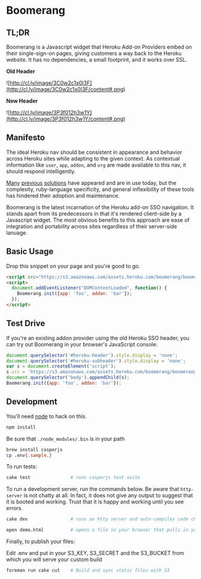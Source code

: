 # Boomerang

## TL;DR

Boomerang is a Javascript widget that Heroku Add-on Providers embed on their
single-sign-on pages, giving customers a way back to the Heroku website.
It has no dependencies, a small footprint, and it works over SSL.

**Old Header**

![http://cl.ly/image/3C0w2c1x0I3F](http://cl.ly/image/3C0w2c1x0I3F/content#.png)

**New Header**

![http://cl.ly/image/3P3f012h3w1Y](http://cl.ly/image/3P3f012h3w1Y/content#.png)

## Manifesto

The ideal Heroku nav should be consistent in appearance and behavior across Heroku sites
while adapting to the given context. As contextual information like `user`, `app`, `addon`, and `org`
are made available to this nav, it should respond intelligently.

[Many](https://github.com/heroku/heroku-nav)
[previous](https://github.com/heroku/fuji)
[solutions](https://github.com/heroku/fuji-sherpa) have appeared and are in use today, but the
complexity, ruby-language specificity, and general inflexibility of these tools has hindered
their adoption and maintenance.

Boomerang is the latest incarnation of the Heroku add-on SSO navigation. It stands apart from its predecessors in that it's rendered client-side by a Javascript widget. The most obvious benefits to this approach are ease of integration and portability across sites regardless of their server-side lanuage.

## Basic Usage

Drop this snippet on your page and you're good to go.

```html
<script src="https://s3.amazonaws.com/assets.heroku.com/boomerang/boomerang.js"></script>
<script>
  document.addEventListener("DOMContentLoaded", function() {
    Boomerang.init({app: 'foo', addon: 'bar'});
  });
</script>
```

## Test Drive

If you're an existing addon provider using the old Heroku SSO header, you can try out
Boomerang in your browser's JavaScript console:

```js
document.querySelector('#heroku-header').style.display = 'none';
document.querySelector('#heroku-subheader').style.display = 'none';
var s = document.createElement('script');
s.src = 'https://s3.amazonaws.com/assets.heroku.com/boomerang/boomerang.js';
document.querySelector('body').appendChild(s);
Boomerang.init({app: 'foo', addon: 'bar'});
```

## Development

You'll need [node](http://nodejs.org/download/) to hack on this.

```bash
npm install
```

Be sure that `./node_modules/.bin` is in your path

```bash
brew install casperjs
cp .env{.sample,}
```

To run tests:

```bash
cake test               # runs casperjs test suite
```

To run a development server, run the commands below.
Be aware that `http-server` is not chatty at all.
In fact, it does not give any output to suggest that it is booted and working.
Trust that it is happy and working until you see errors.

```bash
cake dev                # runs an http server and auto-compiles code changes
```
```bash
open demo.html          # opens a file in your browser that pulls in your development copies of Boomerang
```

Finally, to publish your files:

Edit .env and put in your S3_KEY, S3_SECRET and the S3_BUCKET from which you will serve your custom build

```bash
foreman run cake cut    # Build and sync static files with S3
```
